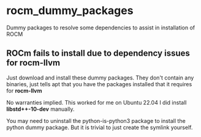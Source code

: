 # rocm_dummy_packages
Dummy packages to resolve some dependencies to assist in installation of ROCM

## ROCm fails to install due to dependency issues for **rocm-llvm**

Just download and install these dummy packages. They don't contain any binaries, just tells apt that you have the packages installed that it requires
for **rocm-llvm**

No warranties implied. This worked for me on Ubuntu 22.04
I did install **libstd++-10-dev** manually.

You may need to uninstall the python-is-python3 package to install the python dummy package. But it is trivial to just create the symlink yourself.
